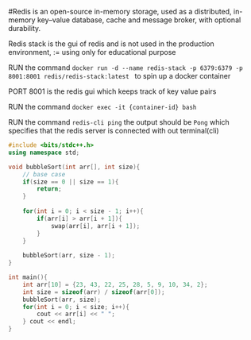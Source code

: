 #Redis is an open-source in-memory storage, used as a distributed, in-memory key–value database, cache and message broker, with optional durability.

Redis stack is the gui of redis and is not used in the production environment, := using only for educational purpose

RUN the command `docker run -d --name redis-stack -p 6379:6379 -p 8001:8001 redis/redis-stack:latest
` to spin up a docker container

PORT 8001 is the redis gui which keeps track of key value pairs

RUN the command `docker exec -it {container-id} bash`

RUN the command `redis-cli ping` the output should be `Pong` which specifies that the redis server is connected with out terminal(cli)



``` cpp
#include <bits/stdc++.h>
using namespace std;

void bubbleSort(int arr[], int size){
    // base case
    if(size == 0 || size == 1){
        return;
    }
    
    for(int i = 0; i < size - 1; i++){
        if(arr[i] > arr[i + 1]){
            swap(arr[i], arr[i + 1]);
        }
    }
    
    bubbleSort(arr, size - 1);
}

int main(){
    int arr[10] = {23, 43, 22, 25, 28, 5, 9, 10, 34, 2};
    int size = sizeof(arr) / sizeof(arr[0]);
    bubbleSort(arr, size);
    for(int i = 0; i < size; i++){
        cout << arr[i] << " ";
    } cout << endl;
}

```